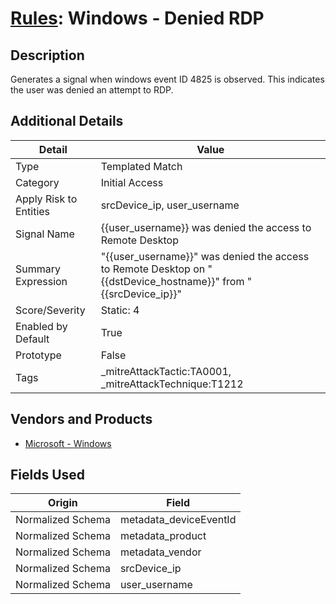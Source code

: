 # [Rules](README.md): Windows - Denied RDP

## Description
Generates a signal when windows event ID 4825 is observed. This indicates the user was denied an attempt to RDP.

## Additional Details
|Detail|Value|
|----|----|
|Type|Templated Match|
|Category|Initial Access|
|Apply Risk to Entities|srcDevice_ip, user_username|
|Signal Name|{{user_username}} was denied the access to Remote Desktop|
|Summary Expression|"{{user_username}}" was denied the access to Remote Desktop on "{{dstDevice_hostname}}" from "{{srcDevice_ip}}"|
|Score/Severity|Static: 4|
|Enabled by Default|True|
|Prototype|False|
|Tags|_mitreAttackTactic:TA0001, _mitreAttackTechnique:T1212|
## Vendors and Products
- [Microsoft - Windows](../products/1ff7546c-cb36-4a24-87f7-89d2cecc5761.md)


## Fields Used

|Origin|Field|
|----|----|
|Normalized Schema|metadata_deviceEventId|
|Normalized Schema|metadata_product|
|Normalized Schema|metadata_vendor|
|Normalized Schema|srcDevice_ip|
|Normalized Schema|user_username|


